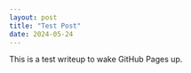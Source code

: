 ```yaml
---
layout: post
title: "Test Post"
date: 2024-05-24
---
```


This is a test writeup to wake GitHub Pages up.
